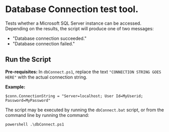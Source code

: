 # Database Connection test tool.

Tests whether a Microsoft SQL Server instance can be accessed. Depending on the results,
the script will produce one of two messages:
* "Database connection succeeded."
* "Database connection failed."

## Run the Script

**Pre-requisites:** In `dbConnect.ps1`, replace the text `"CONNECTION STRING GOES HERE"` with the actual connection string.

**Example:**
```
$conn.ConnectionString = "Server=localhost; User Id=MyUserid; Password=MyPassword"
```

The script may be executed by running the `dbConnect.bat` script, or from the
command line by running the command:
```
powershell .\dbConnect.ps1
```